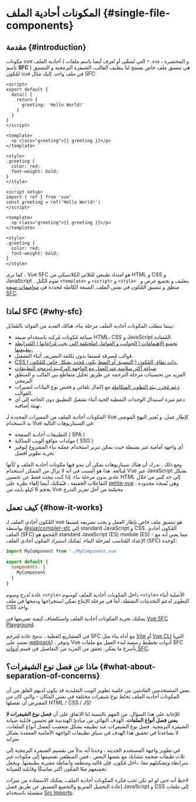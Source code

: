 # المكونات أحادية الملف {#single-file-components}

## مقدمة {#introduction}

مكونات vue أحادية الملف ( التي تُسمَّى أو تُعرف أيضا باسم ملفات `*.vue` ، و المختصرة باسم **SFC** ) هي تنسيق ملف خاص يسمح لنا بتغليف القالب، الشيفرة البرمجية و التنسيق لمُكون vue في ملف واحد. إليك مثال SFC:

<div class="options-api">

```vue
<script>
export default {
  data() {
    return {
      greeting: 'Hello World!'
    }
  }
}
</script>

<template>
  <p class="greeting">{{ greeting }}</p>
</template>

<style>
.greeting {
  color: red;
  font-weight: bold;
}
</style>
```

</div>

<div class="composition-api">

```vue
<script setup>
import { ref } from 'vue'
const greeting = ref('Hello World!')
</script>

<template>
  <p class="greeting">{{ greeting }}</p>
</template>

<style>
.greeting {
  color: red;
  font-weight: bold;
}
</style>
```

</div>

كما نرى ، Vue SFC هو امتداد طبيعي للثلاثي الكلاسيكي من HTML و CSS و JavaScript . تقوم الكُتل `<template>` و `<script>` و `<style> ` بتغليف و تجميع عرض و منطق و تنسيق المُكون في نفس الملف. الصيغة الكاملة مُحددة في [مواصفات صيغة SFC](/api/sfc-spec).

## لماذا SFC {#why-sfc}

بينما تتطلب المكونات أحادية الملف مرحلة بناء، هنالك العديد من الفوائد بالمُقابل:

- صياغة مُكونات مُركبة باستخدام صيغة HTML، CSS و JavaScript المُعتادة.
- [تجميع الاهتمامات ( الجوانب و العوامل املختلفة التي يجب مُراعاتها ) المُترابطة بطبيعتها.](#what-about-separation-of-concerns)
- قوالب مُصرفة مُسبقا بدون تكلفة التصريف أثناء التشغيل.
- [CSS ذات نطاق المُكون ( التنسيق أو النمط يكون مُحدد بشكل خاص للمُكون ).](/api/sfc-css-features)
- [صياغة أكثر سلاسة عند العمل مع الواجهة التركيبية لبرمجة التطبيقات](/api/sfc-script-setup)
- المزيد من تحسينات مرحلة الترجمة عن طريق تحليل متقاطع بين القالب و المنطق البرمجي
- [دعم مُحرر بيئة التطوير المتكاملة](/guide/scaling-up/tooling.html#ide-support) مع إكمال تلقائي و فحص نوع البيانات لتعبيرات القوالب.
- دعم ميزة استبدال الوحدات النمطية الحية أثناء تشغيل التطبيق دون الحاجة إلى أي تهيئة إضافية.

المكونات أحادية الملف من المميزات المحددة لـ Vue كإطار عمل، و يُعتبر النهج الموصى به لاستخدام Vue في السيناريوهات التالية:

- التطبيقات أحادية الصفحة ( SPA )
- مولدات مواقع الويب الساكنة ( SSG )
- أي واجهة أمامية غير بسيطة حيث يمكن تبرير استخدام عملية بناء المشروع لتوفير تجربة تطوير أفضل

ومع ذلك ، ندرك أن هناك سيناريوهات يمكن أن تبدو فيها مكونات أحادية الملف و كأنها مُبالغة. هذا هو السبب في أنه لا يزال من الممكن استخدام Vue عبر JavaScript بشكل عادي بدون مرحلة بناء. إذا كنت تبحث فقط عن تحسين HTML  إلى حد كبير من خلال التفاعلات الخفيفة ، فيُمكنك أيضا إلقاء نظرة على [petite-vue](https://github.com/vuejs/petite-vue) ، وهي نُسخة محدودة بحجم 6 كيلو بايت من Vue محسّنة من أجل تعزيز التدرج

## كيف تعمل {#how-it-works}

المٌكون أحادي الملف لـ vue هو تنسيق ملف خاص بإطار العمل و يجب تصريفه مُسبقا بواسطة [@vue/compiler-sfc](https://github.com/vuejs/core/tree/main/packages/compiler-sfc) إلى standard JavaScript و CSS. المُكون أحادي الملف (SFC) المُجمع هو standard JavaScript (ES) module (ES) - مما يعني أنه مع الإعداد المُناسب لمرحلة البناء، يُمكنك استيراد المكون أحادي الملف (SFC) كوحدة:

```js
import MyComponent from './MyComponent.vue'

export default {
  components: {
    MyComponent
  }
}
```

عادة تُدرج وسوم `<style>` داخل المكونات أحادية الملف كوسوم `<style>` الأصلية أثناء التطوير لدعم التحديثات النشطة. أما في مرحلة الإنتاج يمكن استخراجها ودمجها في ملف CSS واحد.

يمكنك تجربة المكونات أحادية الملف واستكشاف كيفية تصريفها في [Vue SFC Playground](https://sfc.vuejs.org/).

في المشاريع الفعلية ، ندمج عادة مُترجم SFC مع أداة بناء مثل [Vite](https://vitejs.dev/) أو [Vue CLI](http://cli.vuejs.org/) (التي تعتمد على [webpack](https://webpack.js.org/)) ، وتوفر Vue أدوات تخطيط رسمية لبدء العمل مع ملفات SFC بأسرع ما يمكن. تحقق من المزيد من التفاصيل في قسم [أدوات SFC](/guide/scaling-up/tooling).

## ماذا عن فصل نوع الشيفرات؟ {#what-about-separation-of-concerns}

بعض المستخدمين القادمين من خلفية تطوير الويب التقليدية قد يكون لديهم القلق من أن  المكونات أحادية الملف تخلط نوع شيفرات مختلفة في نفس المكان - والتي كان من المفترض أن تفصلها HTML / CSS / JS!

للإجابة على هذا السؤال، من المهم بالنسبة لنا الاتفاق على أن **فصل نوع الشيفرات لا يعني فصل أنواع الملفات.** الهدف النهائي من مبادئ الهندسة هو تحسين قابلية صيانة الشيفرة البرمجية. فصل نوع الشيفرات عند تطبيقه بشكل متعصب كفصل أنواع الملفات، لا يساعدنا في تحقيق هذا الهدف في سياق تطبيقات الواجهة الأمامية المعقدة بشكل متزايد.

في تطوير واجهة المستخدم الحديثة ، وجدنا أنه بدلاً من تقسيم الشيفرة البرمجية إلى ثلاث طبقات ضخمة تتشابك مع بعضها البعض ، فمن المنطقي تقسيمها إلى مكونات غير مترابطة وتشكيلهم معا. داخل مُكون، فإن قالبه ومنطقه وأنماطه مقترنة بطبيعتها، ويجعل تجميعهم معًا المكون أكثر تماسكًا وقابلية للصيانة.

لاحظ أنه حتى لو لم تكن تحب فكرة المكونات أحادية الملف، يمكنك الاستفادة من ميزات إعادة التحميل السريع والتجميع المسبق عن طريق فصل JavaScript و CSS إلى ملفات منفصلة باستخدام [Src Imports](/api/sfc-spec.html#src-imports).
